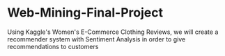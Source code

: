 # Web-Mining-Final-Project
Using Kaggle's Women's E-Commerce Clothing Reviews, we will create a recommender system with Sentiment Analysis in order to give recommendations to customers
